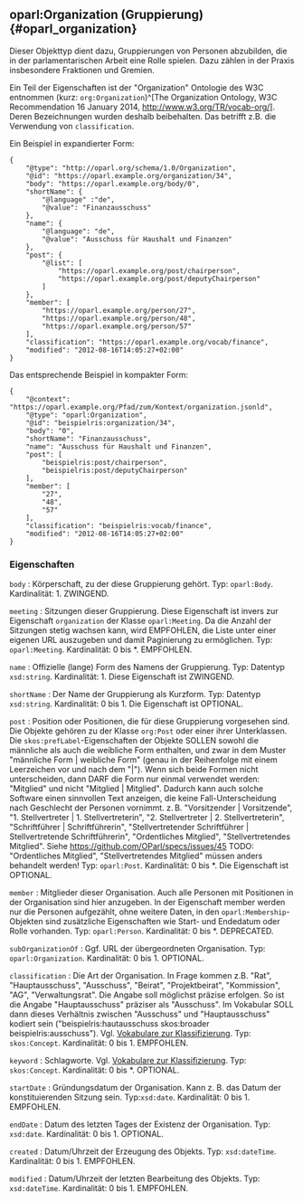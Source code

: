 oparl:Organization (Gruppierung)  {#oparl_organization}
--------------------------------

Dieser Objekttyp dient dazu, Gruppierungen von Personen abzubilden,
die in der parlamentarischen Arbeit eine Rolle spielen. Dazu zählen
in der Praxis insbesondere Fraktionen und Gremien.

Ein Teil der Eigenschaften ist der "Organization" Ontologie des W3C entnommen
(kurz: `org:Organization`)^[The Organization Ontology, W3C Recommendation 16 January 2014,
http://www.w3.org/TR/vocab-org/]. Deren Bezeichnungen wurden deshalb beibehalten.
Das betrifft z.B. die Verwendung von `classification`.

Ein Beispiel in expandierter Form:

~~~~~  {#organization_ex1 .json}
{
    "@type": "http://oparl.org/schema/1.0/Organization",
    "@id": "https://oparl.example.org/organization/34",
    "body": "https://oparl.example.org/body/0",
    "shortName": {
        "@language" :"de",
        "@value": "Finanzausschuss"
    },
    "name": {
        "@language": "de",
        "@value": "Ausschuss für Haushalt und Finanzen"
    },
    "post": {
        "@list": [
            "https://oparl.example.org/post/chairperson",
            "https://oparl.example.org/post/deputyChairperson"
        ]
    },
    "member": [
        "https://oparl.example.org/person/27",
        "https://oparl.example.org/person/48",
        "https://oparl.example.org/person/57"
    ],
    "classification": "https://oparl.example.org/vocab/finance",
    "modified": "2012-08-16T14:05:27+02:00"
}
~~~~~

Das entsprechende Beispiel in kompakter Form:


~~~~~  {#organization_ex2 .json}
{
    "@context": "https://oparl.example.org/Pfad/zum/Kontext/organization.jsonld",
    "@type": "oparl:Organization",
    "@id": "beispielris:organization/34",
    "body": "0",
    "shortName": "Finanzausschuss",
    "name": "Ausschuss für Haushalt und Finanzen",
    "post": [
        "beispielris:post/chairperson",
        "beispielris:post/deputyChairperson"
    ],
    "member": [
        "27",
        "48",
        "57"
    ],
    "classification": "beispielris:vocab/finance",
    "modified": "2012-08-16T14:05:27+02:00"
}
~~~~~

### Eigenschaften ###

`body`
:   Körperschaft, zu der diese Gruppierung gehört.
    Typ: `oparl:Body`.
    Kardinalität: 1.
    ZWINGEND.

`meeting`
:   Sitzungen dieser Gruppierung. Diese Eigenschaft ist invers zur
    Eigenschaft `organization` der Klasse `oparl:Meeting`. Da die Anzahl der
    Sitzungen stetig wachsen kann, wird EMPFOHLEN, die Liste unter
    einer eigenen URL auszugeben und damit Paginierung zu ermöglichen.
    Typ: `oparl:Meeting`.
    Kardinalität: 0 bis *.
    EMPFOHLEN.

`name`
:   Offizielle (lange) Form des Namens der Gruppierung.
    Typ: Datentyp `xsd:string`.
    Kardinalität: 1.
    Diese Eigenschaft ist ZWINGEND.

`shortName`
:   Der Name der Gruppierung als Kurzform.
    Typ: Datentyp `xsd:string`.
    Kardinalität: 0 bis 1.
    Die Eigenschaft ist OPTIONAL.

`post`
:   Position oder Positionen, die für diese Gruppierung vorgesehen sind.
    Die Objekte gehören zu der Klasse `org:Post` oder einer ihrer Unterklassen.
    Die `skos:prefLabel`-Eigenschaften der Objekte SOLLEN sowohl die männliche
    als auch die weibliche Form enthalten, und zwar in dem Muster
    "männliche Form | weibliche Form" (genau in der Reihenfolge mit einem 
    Leerzeichen vor und nach dem "|"). Wenn sich beide Formen nicht unterscheiden,
    dann DARF die Form nur einmal verwendet werden: "Mitglied" und nicht "Mitglied | Mitglied".
    Dadurch kann auch solche Software einen sinnvollen Text anzeigen, die keine
    Fall-Unterscheidung nach Geschlecht
    der Personen vornimmt.
    z. B. "Vorsitzender | Vorsitzende",
    "1. Stellvertreter | 1. Stellvertreterin",
    "2. Stellvertreter | 2. Stellvertreterin",
    "Schriftführer | Schriftführerin",
    "Stellvertretender Schriftführer | Stellvertretende Schriftführerin",
    "Ordentliches Mitglied",
    "Stellvertretendes Mitglied".
    Siehe https://github.com/OParl/specs/issues/45
    TODO: "Ordentliches Mitglied", "Stellvertretendes Mitglied" müssen anders behandelt werden!
    Typ: `oparl:Post`.
    Kardinalität: 0 bis *.
    Die Eigenschaft ist OPTIONAL.

`member`
:   Mitglieder dieser Organisation. Auch alle Personen mit
    Positionen in der Organisation sind hier anzugeben.
    In der Eigenschaft member werden nur die Personen aufgezählt, ohne weitere
    Daten, in den `oparl:Membership`-Objekten sind zusätzliche Eigenschaften
    wie Start- und Endedatum oder Rolle vorhanden.
    Typ: `oparl:Person`.
    Kardinalität: 0 bis *.
    DEPRECATED.

`subOrganizationOf`
:   Ggf. URL der übergeordneten Organisation.
    Typ: `oparl:Organization`.
    Kardinalität: 0 bis 1.
    OPTIONAL.

`classification`
:   Die Art der Organisation. In Frage kommen z.B. "Rat", "Hauptausschuss", "Ausschuss",
    "Beirat", "Projektbeirat", "Kommission", "AG", "Verwaltungsrat". Die Angabe soll
    möglichst präzise erfolgen. So ist die Angabe "Hauptausschuss" präziser als
    "Ausschuss". Im Vokabular SOLL dann dieses Verhältnis zwischen "Ausschuss" und
    "Hauptausschuss" kodiert sein ("beispielris:hautausschuss skos:broader
    beispielris:ausschuss"). Vgl. [Vokabulare zur Klassifizierung](#vokabulare_klassifizierung).
    Typ: `skos:Concept`.
    Kardinalität: 0 bis 1.
    EMPFOHLEN.
    
`keyword`
:   Schlagworte. Vgl. [Vokabulare zur Klassifizierung](#vokabulare_klassifizierung).
    Typ: `skos:Concept`.
    Kardinalität: 0 bis *.
    OPTIONAL.

`startDate`
:   Gründungsdatum der Organisation. Kann z. B. das Datum der konstituierenden
    Sitzung sein.
    Typ:`xsd:date`.
    Kardinalität: 0 bis 1.
    EMPFOHLEN.
    
`endDate`
:   Datum des letzten Tages der Existenz der Organisation.
    Typ: `xsd:date`.
    Kardinalität: 0 bis 1.
    OPTIONAL.

`created`
:   Datum/Uhrzeit der Erzeugung des Objekts.
    Typ: `xsd:dateTime`.
    Kardinalität: 0 bis 1.
    EMPFOHLEN.

`modified`
:   Datum/Uhrzeit der letzten Bearbeitung des Objekts.
    Typ: `xsd:dateTime`.
    Kardinalität: 0 bis 1.
    EMPFOHLEN.
